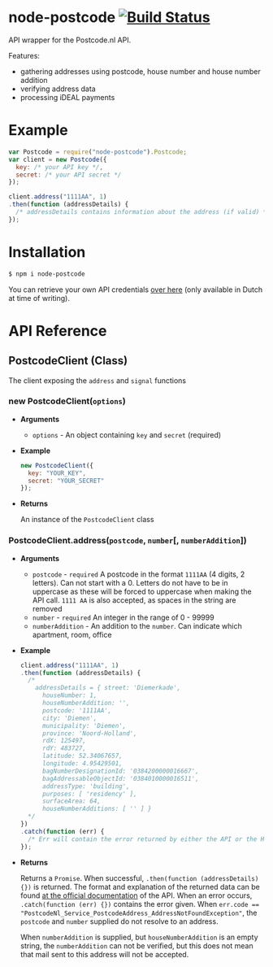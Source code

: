 # node-postcode [![Build Status](https://travis-ci.org/Cyberuben/node-postcode.svg?branch=master)](https://travis-ci.org/Cyberuben/node-postcode)
API wrapper for the Postcode.nl API. 

Features:
- gathering addresses using postcode, house number and house number addition
- verifying address data
- processing iDEAL payments

# Example

```javascript
var Postcode = require("node-postcode").Postcode;
var client = new Postcode({
  key: /* your API key */,
  secret: /* your API secret */
});

client.address("1111AA", 1)
.then(function (addressDetails) {
  /* addressDetails contains information about the address (if valid) */
});
```

# Installation

```bash
$ npm i node-postcode
```

You can retrieve your own API credentials [over here](https://account.postcode.nl/registreer) (only available in Dutch at time of writing).

# API Reference

## PostcodeClient (Class)

The client exposing the `address` and `signal` functions

### new PostcodeClient(`options`)
- **Arguments**
  - `options` - An object containing `key` and `secret` (required)

- **Example**

  ```javascript
  new PostcodeClient({
    key: "YOUR_KEY",
    secret: "YOUR_SECRET"
  });
  ```
- **Returns**

  An instance of the `PostcodeClient` class

### PostcodeClient.address(`postcode`, `number`[, `numberAddition`])
- **Arguments**
  - `postcode` - `required` A postcode in the format `1111AA` (4 digits, 2 letters). Can not start with a 0. Letters do not have to be in uppercase as these will be forced to uppercase when making the API call. `1111 AA` is also accepted, as spaces in the string are removed
  - `number` - `required` An integer in the range of 0 - 99999
  - `numberAddition` - An addition to the `number`. Can indicate which apartment, room, office

- **Example**
  
  ```javascript
  client.address("1111AA", 1)
  .then(function (addressDetails) {
    /* 
      addressDetails = { street: 'Diemerkade',
        houseNumber: 1,
        houseNumberAddition: '',
        postcode: '1111AA',
        city: 'Diemen',
        municipality: 'Diemen',
        province: 'Noord-Holland',
        rdX: 125497,
        rdY: 483727,
        latitude: 52.34067657,
        longitude: 4.95429501,
        bagNumberDesignationId: '0384200000016667',
        bagAddressableObjectId: '0384010000016511',
        addressType: 'building',
        purposes: [ 'residency' ],
        surfaceArea: 64,
        houseNumberAdditions: [ '' ] }
    */
  })
  .catch(function (err) {
    /* Err will contain the error returned by either the API or the HTTP request */
  });
  ```

- **Returns**

  Returns a `Promise`. When successful, `.then(function (addressDetails) {})` is returned. The format and explanation of the returned data can be found [at the official documentation](https://api.postcode.nl/documentation/address-api) of the API. When an error occurs, `.catch(function (err) {})` contains the error given. When `err.code == "PostcodeNl_Service_PostcodeAddress_AddressNotFoundException"`, the `postcode` and `number` supplied do not resolve to an address. 

  When `numberAddition` is supplied, but `houseNumberAddition` is an empty string, the `numberAddition` can not be verified, but this does not mean that mail sent to this address will not be accepted.
